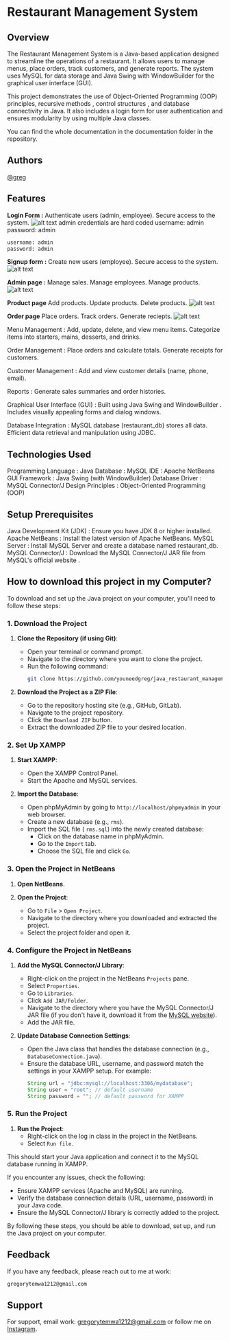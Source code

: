 # Restaurant Management System
## Overview

The Restaurant Management System is a Java-based application designed to streamline the operations of a restaurant. It allows users to manage menus, place orders, track customers, and generate reports. The system uses MySQL for data storage and Java Swing with WindowBuilder for the graphical user interface (GUI).

This project demonstrates the use of Object-Oriented Programming (OOP) principles, recursive methods , control structures , and database connectivity in Java. It also includes a login form for user authentication and ensures modularity by using multiple Java classes.

You can find the whole documentation in the documentation folder in the repository.

## Authors
[@greg](https://www.github.com/youneedgreg)

## Features
**Login Form :**
Authenticate users (admin, employee).
Secure access to the system.
![alt text](image.png)
admin credentials are hard coded
username: admin
password: admin
```sh
username: admin
password: admin
```

**Signup form :**
Create new users (employee).
Secure access to the system.
![alt text](image-1.png)

**Admin page :**
Manage sales.
Manage employees.
Manage products.
![alt text](image-2.png)

**Product page**
Add products.
Update products.
Delete products.
![alt text](image-3.png)

**Order page**
Place orders.
Track orders.
Generate reciepts.
![alt text](image-4.png)



Menu Management :
Add, update, delete, and view menu items.
Categorize items into starters, mains, desserts, and drinks.

Order Management :
Place orders and calculate totals.
Generate receipts for customers.

Customer Management :
Add and view customer details (name, phone, email).

Reports :
Generate sales summaries and order histories.

Graphical User Interface (GUI) :
Built using Java Swing and WindowBuilder .
Includes visually appealing forms and dialog windows.

Database Integration :
MySQL database (restaurant_db) stores all data.
Efficient data retrieval and manipulation using JDBC.

## Technologies Used
Programming Language : Java
Database : MySQL
IDE : Apache NetBeans
GUI Framework : Java Swing (with WindowBuilder)
Database Driver : MySQL Connector/J
Design Principles : Object-Oriented Programming (OOP)

## Setup Prerequisites
Java Development Kit (JDK) : Ensure you have JDK 8 or higher installed.
Apache NetBeans : Install the latest version of Apache NetBeans.
MySQL Server : Install MySQL Server and create a database named restaurant_db.
MySQL Connector/J : Download the MySQL Connector/J JAR file from MySQL's official website .

## How to download this project in my Computer?

To download and set up the Java project on your computer, you'll need to follow these steps:

### 1. Download the Project
1. **Clone the Repository (if using Git)**:
   - Open your terminal or command prompt.
   - Navigate to the directory where you want to clone the project.
   - Run the following command:
     ```sh
     git clone https://github.com/youneedgreg/java_restaurant_management
     ```

2. **Download the Project as a ZIP File**:
   - Go to the repository hosting site (e.g., GitHub, GitLab).
   - Navigate to the project repository.
   - Click the `Download ZIP` button.
   - Extract the downloaded ZIP file to your desired location.

### 2. Set Up XAMPP
1. **Start XAMPP**:
   - Open the XAMPP Control Panel.
   - Start the Apache and MySQL services.

2. **Import the Database**:
   - Open phpMyAdmin by going to `http://localhost/phpmyadmin` in your web browser.
   - Create a new database (e.g., `rms`).
   - Import the SQL file ( `rms.sql`) into the newly created database:
     - Click on the database name in phpMyAdmin.
     - Go to the `Import` tab.
     - Choose the SQL file and click `Go`.

### 3. Open the Project in NetBeans
1. **Open NetBeans**.

2. **Open the Project**:
   - Go to `File` > `Open Project`.
   - Navigate to the directory where you downloaded and extracted the project.
   - Select the project folder and open it.

### 4. Configure the Project in NetBeans
1. **Add the MySQL Connector/J Library**:
   - Right-click on the project in the NetBeans `Projects` pane.
   - Select `Properties`.
   - Go to `Libraries`.
   - Click `Add JAR/Folder`.
   - Navigate to the directory where you have the MySQL Connector/J JAR file (if you don't have it, download it from the [MySQL website](https://dev.mysql.com/downloads/connector/j/)).
   - Add the JAR file.

2. **Update Database Connection Settings**:
   - Open the Java class that handles the database connection (e.g., `DatabaseConnection.java`).
   - Ensure the database URL, username, and password match the settings in your XAMPP setup. For example:
     ```java
     String url = "jdbc:mysql://localhost:3306/mydatabase";
     String user = "root"; // default username
     String password = ""; // default password for XAMPP
     ```

### 5. Run the Project
1. **Run the Project**:
   - Right-click on the log in class in the project in the NetBeans.
   - Select `Run file`.

This should start your Java application and connect it to the MySQL database running in XAMPP.

If you encounter any issues, check the following:
- Ensure XAMPP services (Apache and MySQL) are running.
- Verify the database connection details (URL, username, password) in your Java code.
- Ensure the MySQL Connector/J library is correctly added to the project.

By following these steps, you should be able to download, set up, and run the Java project on your computer.

## Feedback

If you have any feedback, please reach out to me at work: 
````sh
gregorytemwa1212@gmail.com
````


## Support

For support, email work: gregorytemwa1212@gmail.com or follow me on [Instagram](https://www.instagram.com/gr3g5p0v).


